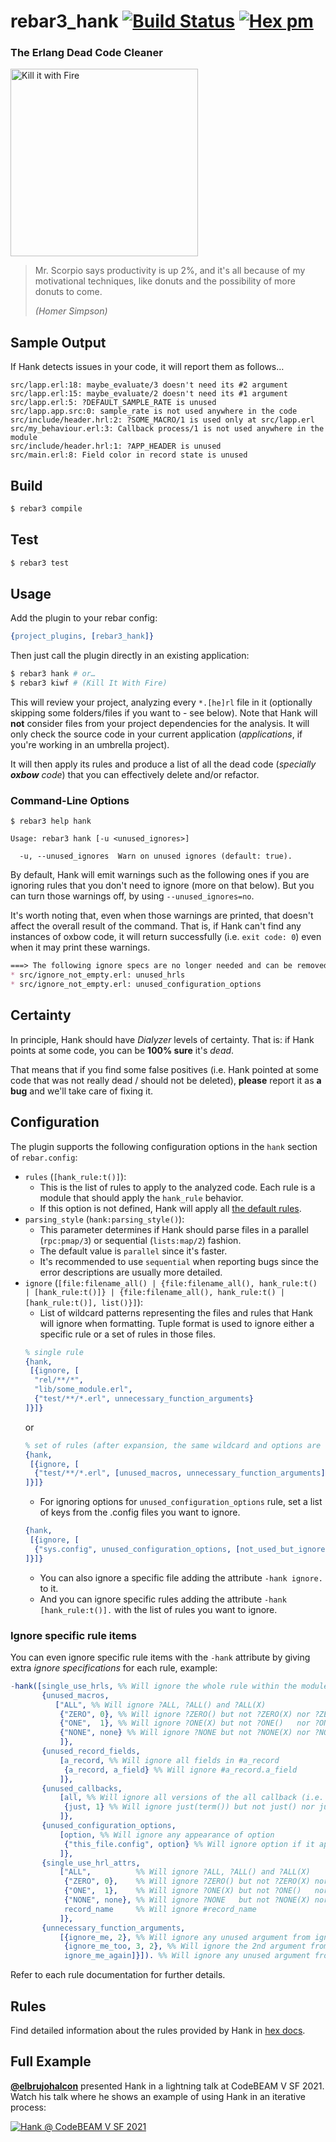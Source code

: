# rebar3_hank [![Build Status](https://github.com/AdRoll/rebar3_hank/actions/workflows/erlang.yml/badge.svg)](https://github.com/AdRoll/rebar3_hank) [![Hex pm](http://img.shields.io/hexpm/v/rebar3_hank.svg?style=flat)](https://hex.pm/packages/rebar3_hank)
### The Erlang Dead Code Cleaner

<img src="https://repository-images.githubusercontent.com/321259416/91eb8780-3de1-11eb-83e2-be100515c76b" width="300" alt="Kill it with Fire" />

> Mr. Scorpio says productivity is up 2%, and it's all because of my motivational techniques, like donuts and the possibility of more donuts to come.
>
> _(Homer Simpson)_

## Sample Output

If Hank detects issues in your code, it will report them as follows…

```
src/lapp.erl:18: maybe_evaluate/3 doesn't need its #2 argument
src/lapp.erl:15: maybe_evaluate/2 doesn't need its #1 argument
src/lapp.erl:5: ?DEFAULT_SAMPLE_RATE is unused
src/lapp.app.src:0: sample_rate is not used anywhere in the code
src/include/header.hrl:2: ?SOME_MACRO/1 is used only at src/lapp.erl
src/my_behaviour.erl:3: Callback process/1 is not used anywhere in the module
src/include/header.hrl:1: ?APP_HEADER is unused
src/main.erl:8: Field color in record state is unused
```

## Build

```bash
$ rebar3 compile
```

## Test

```bash
$ rebar3 test
```

## Usage

Add the plugin to your rebar config:

```erlang
{project_plugins, [rebar3_hank]}
```

Then just call the plugin directly in an existing application:

```bash
$ rebar3 hank # or…
$ rebar3 kiwf # (Kill It With Fire)
```

This will review your project, analyzing every `*.[he]rl` file in it (optionally skipping some folders/files if you want to - see below).
Note that Hank will **not** consider files from your project dependencies for the analysis. It will only check the source code in your current application (_applications_, if you're working in an umbrella project).

It will then apply its rules and produce a list of all the dead code (_specially **oxbow** code_) that you can effectively delete and/or refactor.

### Command-Line Options

```
$ rebar3 help hank

Usage: rebar3 hank [-u <unused_ignores>]

  -u, --unused_ignores  Warn on unused ignores (default: true).

```
By default, Hank will emit warnings such as the following ones if you are ignoring rules that you don't need to ignore (more on that below). But you can turn those warnings off, by using `--unused_ignores=no`.

It's worth noting that, even when those warnings are printed, that doesn't affect the overall result of the command. That is, if Hank can't find any instances of oxbow code, it will return successfully (i.e. `exit code: 0`) even when it may print these warnings.

```markdown
===> The following ignore specs are no longer needed and can be removed:
* src/ignore_not_empty.erl: unused_hrls
* src/ignore_not_empty.erl: unused_configuration_options
```

## Certainty

In principle, Hank should have _Dialyzer_ levels of certainty. That is: if Hank points at some code, you can be **100% sure** it's _dead_.

That means that if you find some false positives (i.e. Hank pointed at some code that was not really dead / should not be deleted), **please** report it as **a bug** and we'll take care of fixing it.

## Configuration

The plugin supports the following configuration options in the `hank` section of `rebar.config`:

* `rules` (`[hank_rule:t()]`):
    - This is the list of rules to apply to the analyzed code. Each rule is a module that should apply the `hank_rule` behavior.
    - If this option is not defined, Hank will apply all [the default rules](src/rules).
* `parsing_style` (`hank:parsing_style()`):
    - This parameter determines if Hank should parse files in a parallel (`rpc:pmap/3`) or sequential (`lists:map/2`) fashion.
    - The default value is `parallel` since it's faster.
    - It's recommended to use `sequential` when reporting bugs since the error descriptions are usually more detailed.
* `ignore` (`[file:filename_all() | {file:filename_all(), hank_rule:t() | [hank_rule:t()]} | {file:filename_all(), hank_rule:t() | [hank_rule:t()], list()}]`):
    - List of wildcard patterns representing the files and rules that Hank will ignore when formatting. Tuple format is used to ignore either a specific rule or a set of rules in those files.
  ```erlang
  % single rule
  {hank,
   [{ignore, [
    "rel/**/*",
    "lib/some_module.erl",
    {"test/**/*.erl", unnecessary_function_arguments}
  ]}]}
  ```
  or
  ```erlang
  % set of rules (after expansion, the same wildcard and options are used for all rules)
  {hank,
   [{ignore, [
    {"test/**/*.erl", [unused_macros, unnecessary_function_arguments]}
  ]}]}
  ```
    - For ignoring options for `unused_configuration_options` rule, set a list of keys from the .config files you want to ignore.
  ```erlang
  {hank,
   [{ignore, [
    {"sys.config", unused_configuration_options, [not_used_but_ignored]}
  ]}]}
  ```
    - You can also ignore a specific file adding the attribute `-hank ignore.` to it.
    - And you can ignore specific rules adding the attribute `-hank [hank_rule:t()].` with the list of rules you want to ignore.

### Ignore specific rule items
You can even ignore specific rule items with the `-hank` attribute by giving extra _ignore specifications_ for each rule, example:
```erlang
-hank([single_use_hrls, %% Will ignore the whole rule within the module
       {unused_macros,
          ["ALL", %% Will ignore ?ALL, ?ALL() and ?ALL(X)
           {"ZERO", 0}, %% Will ignore ?ZERO() but not ?ZERO(X) nor ?ZERO
           {"ONE",  1}, %% Will ignore ?ONE(X) but not ?ONE()   nor ?ONE
           {"NONE", none} %% Will ignore ?NONE but not ?NONE(X) nor ?NONE()
           ]},
       {unused_record_fields,
           [a_record, %% Will ignore all fields in #a_record
            {a_record, a_field} %% Will ignore #a_record.a_field
           ]},
       {unused_callbacks,
           [all, %% Will ignore all versions of the all callback (i.e. any arity)
            {just, 1} %% Will ignore just(term()) but not just() nor just(_, _) callbacks
           ]},
       {unused_configuration_options,
           [option, %% Will ignore any appearance of option
            {"this_file.config", option} %% Will ignore option if it appears in "this_file.config"
           ]},
       {single_use_hrl_attrs,
           ["ALL",          %% Will ignore ?ALL, ?ALL() and ?ALL(X)
            {"ZERO", 0},    %% Will ignore ?ZERO() but not ?ZERO(X) nor ?ZERO
            {"ONE",  1},    %% Will ignore ?ONE(X) but not ?ONE()   nor ?ONE
            {"NONE", none}, %% Will ignore ?NONE   but not ?NONE(X) nor ?NONE()
            record_name     %% Will ignore #record_name
           ]},
       {unnecessary_function_arguments,
           [{ignore_me, 2}, %% Will ignore any unused argument from ignore_me/2
            {ignore_me_too, 3, 2}, %% Will ignore the 2nd argument from ignore_me_too/3
            ignore_me_again]}]). %% Will ignore any unused argument from any `ignore_me_again/x` within the module (no matter the arity)
```
Refer to each rule documentation for further details.

## Rules

Find detailed information about the rules provided by Hank in [hex docs](https://hexdocs.pm/rebar3_hank/).

## Full Example

[**@elbrujohalcon**](https://github.com/elbrujohalcon) presented Hank in a lightning talk at CodeBEAM V SF 2021. Watch his talk where he shows an example of using Hank in an iterative process:

[![Hank @ CodeBEAM V SF 2021](http://img.youtube.com/vi/JWicgBIoUTM/0.jpg)](http://www.youtube.com/watch?v=JWicgBIoUTM "Hank @ CodeBEAM V SF 2021")
